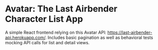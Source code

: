 # Avatar: The Last Airbender Character List App

A simple React frontend relying on this Avatar API: https://last-airbender-api.herokuapp.com/. Includes basic pagination as well as behavioral tests mocking API calls for list and detail views.
